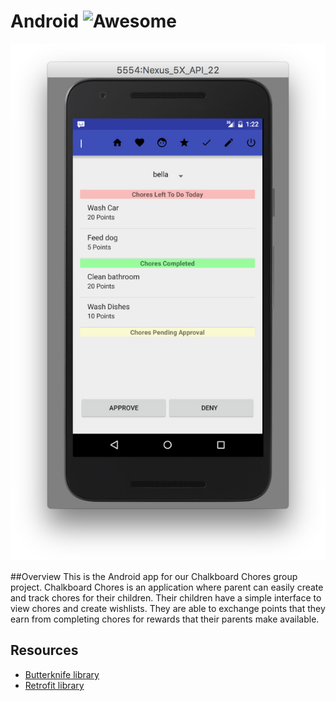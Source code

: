 # Android ![Awesome](https://cdn.rawgit.com/sindresorhus/awesome/d7305f38d29fed78fa85652e3a63e154dd8e8829/media/badge.svg)

![screenshot](Screenshot.jpg)

##Overview
This is the Android app for our Chalkboard Chores group project. Chalkboard Chores is an application
where parent can easily create and track chores for their children.  Their children have a simple
interface to view chores and create wishlists.  They are able to exchange points that
they earn from completing chores for rewards that their parents make available.

## Resources
* [Butterknife library](http://jakewharton.github.io/butterknife/)
* [Retrofit library](http://square.github.io/retrofit/)